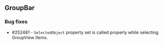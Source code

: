 ## GroupBar

### Bug fixes

* \#252481 - `SelectedObject` property set is called properly while selecting GroupView Items.
